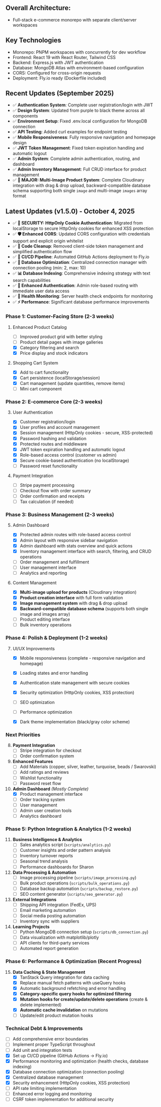 ## Overall Architecture:

- Full-stack e-commerce monorepo with separate client/server workspaces

## Key Technologies

- Monorepo: PNPM workspaces with concurrently for dev workflow
- Frontend: React 19 with React Router, Tailwind CSS
- Backend: Express.js with JWT authentication
- Database: MongoDB Atlas with environment-based configuration
- CORS: Configured for cross-origin requests
- Deployment: Fly.io ready (Dockerfile included)

## Recent Updates (September 2025)

- ✅ **Authentication System**: Complete user registration/login with JWT
- ✅ **Design System**: Updated from purple to black theme across all components
- ✅ **Environment Setup**: Fixed .env.local configuration for MongoDB connection
- ✅ **API Testing**: Added curl examples for endpoint testing
- ✅ **Mobile Responsiveness**: Fully responsive navigation and homepage design
- ✅ **JWT Token Management**: Fixed token expiration handling and automatic logout
- ✅ **Admin System**: Complete admin authentication, routing, and dashboard
- ✅ **Admin Inventory Management**: Full CRUD interface for product management
- ✅ **🎉 MAJOR: Multi-Image Product System**: Complete Cloudinary integration with drag & drop upload, backward-compatible database schema supporting both single `image` and multi-image `images` array format

## Latest Updates (v1.5.0) - October 4, 2025

- ✅ **🔐 SECURITY: HttpOnly Cookie Authentication**: Migrated from localStorage to secure HttpOnly cookies for enhanced XSS protection
- ✅ **🛡️ Enhanced CORS**: Updated CORS configuration with credentials support and explicit origin whitelist
- ✅ **🧹 Code Cleanup**: Removed client-side token management and simplified authentication flow
- ✅ **🚀 CI/CD Pipeline**: Automated GitHub Actions deployment to Fly.io
- ✅ **🔧 Database Optimization**: Centralized connection manager with connection pooling (min: 2, max: 10)
- ✅ **📊 Database Indexing**: Comprehensive indexing strategy with text search capabilities
- ✅ **🔐 Enhanced Authentication**: Admin role-based routing with immediate user data access
- ✅ **💚 Health Monitoring**: Server health check endpoints for monitoring
- ✅ **⚡ Performance**: Significant database performance improvements

### Phase 1: Customer-Facing Store (2-3 weeks)

1. Enhanced Product Catalog


    - [ ] Improved product grid with better styling
    - [ ] Product detail pages with image galleries
    - [x] Category filtering and search
    - [x] Price display and stock indicators

2. Shopping Cart System


    - [x] Add to cart functionality
    - [x] Cart persistence (localStorage/session)
    - [x] Cart management (update quantities, remove items)
    - [ ] Mini cart component

### Phase 2: E-commerce Core (2-3 weeks)

3. User Authentication


    - [x] Customer registration/login
    - [x] User profiles and account management
    - [x] Session management (HttpOnly cookies - secure, XSS-protected)
    - [x] Password hashing and validation
    - [x] Protected routes and middleware
    - [x] JWT token expiration handling and automatic logout
    - [x] Role-based access control (customer vs admin)
    - [x] Secure cookie-based authentication (no localStorage)
    - [ ] Password reset functionality

4. Payment Integration


    - [ ] Stripe payment processing
    - [ ] Checkout flow with order summary
    - [ ] Order confirmation and receipts
    - [ ] Tax calculation (if needed)

### Phase 3: Business Management (2-3 weeks)

5. Admin Dashboard


    - [x] Protected admin routes with role-based access control
    - [x] Admin layout with responsive sidebar navigation
    - [x] Admin dashboard with stats overview and quick actions
    - [x] Inventory management interface with search, filtering, and CRUD operations
    - [ ] Order management and fulfillment
    - [ ] User management interface
    - [ ] Analytics and reporting

6. Content Management


    - [x] **Multi-image upload for products** (Cloudinary integration)
    - [x] **Product creation interface** with full form validation
    - [x] **Image management system** with drag & drop upload
    - [x] **Backward-compatible database schema** (supports both single image and images array)
    - [ ] Product editing interface
    - [ ] Bulk inventory operations

### Phase 4: Polish & Deployment (1-2 weeks)

7. UI/UX Improvements


    - [x] Mobile responsiveness (complete - responsive navigation and homepage)
    - [x] Loading states and error handling
    - [x] Authentication state management with secure cookies
    - [x] Security optimization (HttpOnly cookies, XSS protection)
    - [ ] SEO optimization
    - [ ] Performance optimization
    - [x] Dark theme implementation (black/gray color scheme)


### Next Priorities

8. **Payment Integration**
    - [ ] Stripe integration for checkout
    - [ ] Order confirmation system

9. **Enhanced Features**
    - [ ] Add Materials (copper, silver, leather, turquoise, beads / Swarovski)
    - [ ] Add ratings and reviews
    - [ ] Wishlist functionality
    - [ ] Password reset flow

10. **Admin Dashboard** *(Mostly Complete)*
    - [x] Product management interface
    - [ ] Order tracking system
    - [ ] User management
    - [ ] Admin user creation tools
    - [ ] Analytics dashboard

### Phase 5: Python Integration & Analytics (1-2 weeks)

11. **Business Intelligence & Analytics**
    - [ ] Sales analytics script (`scripts/analytics.py`)
    - [ ] Customer insights and order pattern analysis
    - [ ] Inventory turnover reports
    - [ ] Seasonal trend analysis
    - [ ] Performance dashboards for Sharon

12. **Data Processing & Automation**
    - [ ] Image processing pipeline (`scripts/image_processing.py`)
    - [ ] Bulk product operations (`scripts/bulk_operations.py`)
    - [ ] Database backup automation (`scripts/backup_restore.py`)
    - [ ] SEO content generator (`scripts/seo_generator.py`)

13. **External Integrations**
    - [ ] Shipping API integration (FedEx, UPS)
    - [ ] Email marketing automation
    - [ ] Social media posting automation
    - [ ] Inventory sync with suppliers

14. **Learning Projects**
    - [ ] Python MongoDB connection setup (`scripts/db_connection.py`)
    - [ ] Data visualization with matplotlib/plotly
    - [ ] API clients for third-party services
    - [ ] Automated report generation

### Phase 6: Performance & Optimization (Recent Progress)

15. **Data Caching & State Management**
    - [x] TanStack Query integration for data caching
    - [x] Replace manual fetch patterns with useQuery hooks
    - [x] Automatic background refetching and error handling
    - [x] **Category-specific query hooks for optimized filtering**
    - [x] **Mutation hooks for create/update/delete operations** (create & delete implemented)
    - [x] **Automatic cache invalidation** on mutations
    - [ ] Update/edit product mutation hooks

### Technical Debt & Improvements

- [ ] Add comprehensive error boundaries
- [ ] Implement proper TypeScript throughout
- [ ] Add unit and integration tests
- [x] Set up CI/CD pipeline (GitHub Actions → Fly.io)
- [x] Performance monitoring and optimization (health checks, database indexing)
- [x] Database connection optimization (connection pooling)
- [x] Centralized database management
- [x] Security enhancement (HttpOnly cookies, XSS protection)
- [ ] API rate limiting implementation
- [ ] Enhanced error logging and monitoring
- [ ] CSRF token implementation for additional security
